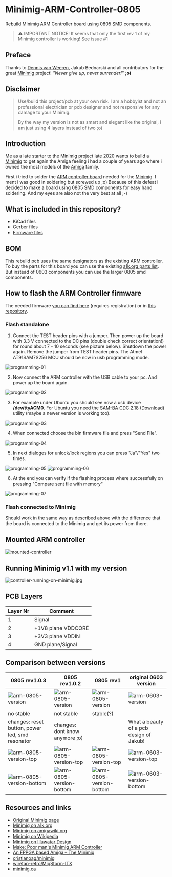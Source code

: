 # Minimig-ARM-Controller-0805

Rebuild Minimig ARM Controller board using 0805 SMD components.

> ⚠️ IMPORTANT NOTICE! It seems that only the first rev 1 of my Minimig controller is working! See issue #1

## Preface

Thanks to [Dennis van Weeren](https://en.wikipedia.org/wiki/Minimig), Jakub Bednarski and all contributors for the great [Minimig](https://en.wikipedia.org/wiki/Minimig) project! 
_"Never give up, never surrender!"_ **;o)**

## Disclaimer

> Use/build this project/pcb at your own risk. I am a hobbyist and not an professional 
> electrician or pcb designer and not responsive for any damage to your Minimig.
> 
> By the way my version is not as smart and elegant like the original, i am just using 
> 4 layers instead of two ;o)

## Introduction

Me as a late starter to the Minimig project late 2020 wants to build a [Minimig](https://en.wikipedia.org/wiki/Minimig) to get again the Amiga feeling i 
had a couple of years ago where i owned the most models of the [Amiga](https://en.wikipedia.org/wiki/Amiga) family.

First i tried to solder the [ARM controller board](https://www.amigawiki.org/doku.php?id=de:expansion:storage:minimig_arm_controller) needed for the [Minimig](https://en.wikipedia.org/wiki/Minimig). I ment i was good in soldering but screwed up ;o)
Because of this defeat i decided to make a board using 0805 SMD components for easy hand soldering. And my eyes are also not the very best at all ;-)

## What is included in this repository?

* KiCad files
* Gerber files
* [Firmware files](/firmware/Readme.md)

## BOM

This rebuild pcb uses the same designators as the existing ARM controller.
To buy the parts for this board you can use the existing [a1k.org parts list](resources/minimig_arm_v11fix_bestueckung.pdf).
But instead of 0603 components you can use the larger 0805 smd components.

## How to flash the ARM Controller firmware

The needed firmware [you can find here](https://www.a1k.org/forum/index.php?threads/39601/) (requires registration) or in [this repository](/firmware/Readme.md).

### Flash standalone

1. Connect the TEST header pins with a jumper. Then power up the board with 3.3 V connected to the 
   DC pins (double check correct orientation!) for round about 7 - 10 seconds (see picture below). Shutdown the power again. 
   Remove the jumper from TEST header pins. The Atmel AT91SAM7S256 MCU should be now in usb programming mode.

![programming-01](images/programming-01.png)

2. Now connect the ARM controller with the USB cable to your pc. And power up the board again.

![programming-02](images/programming-02.png)

3. For example under Ubuntu you should see now a usb device **/dev/ttyACM0**. For 
   Ubuntu you need the [SAM-BA CDC 2.18](https://www.microchip.com/en-us/development-tool/SAM-BA-In-system-Programmer) ([Download](https://ww1.microchip.com/downloads/en/DeviceDoc/SAM-BA+v2.18+for+Linux.zip)) utility (maybe a newer version is working too).

![programming-03](images/programming-03.png)

4. When connected choose the bin firmware file and press "Send File".

![programming-04](images/programming-04.png)

5. In next dialoges for unlock/lock regions you can press "Ja"/"Yes" two times.

![programming-05](images/programming-05.png)
![programming-06](images/programming-06.png)

6. At the end you can verify if the flashing process where 
   successfully on pressing "Compare sent file with memory"

![programming-07](images/programming-07.png)


### Flash connected to Minimig

Should work in the same way as described above with the difference that the 
board is connected to the Minimig and get its power from there.

## Mounted ARM controller

![mounted-controller](images/mounted-controller.jpg)

## Running Minimig v1.1 with my version

![controller-running-on-minimig.jpg](images/controller-running-on-minimig.jpg)

## PCB Layers

Layer Nr | Comment
--- | ---
1 | Signal
2 | +1V8 plane VDDCORE
3 | +3V3 plane VDDIN
4 | GND plane/Signal

## Comparison between versions

0805 rev1.0.3 | 0805 rev1.0.2 | 0805 rev1 | original 0603 version
--- | --- | --- | ---
![arm-0805-version](images/arm-0805-version-rev1.0.3.jpg) | ![arm-0805-version](images/arm-0805-version-rev1.0.2.jpg) | ![arm-0805-version](images/arm-0805-version.jpg)               | ![arm-0603-version](images/arm-0603-version.jpg)
no stable | not stable | stable(?) |
changes: reset button, power led, smd resonator | changes: dont know anymore ;o) |  | What a beauty of a pcb design of Jakub!
![arm-0805-version-top](images/arm-0805-version-top-rev1.0.3.png) | ![arm-0805-version-top](images/arm-0805-version-top-rev1.0.2.png) | ![arm-0805-version-top](images/arm-0805-version-top.png) | ![arm-0603-version-top](images/arm-0603-version-top.png)
![arm-0805-version-bottom](images/arm-0805-version-bottom-rev1.0.3.png) | ![arm-0805-version-bottom](images/arm-0805-version-bottom-rev1.0.2.png) | ![arm-0805-version-bottom](images/arm-0805-version-bottom.png) | ![arm-0603-version-bottom](images/arm-0603-version-bottom.png)

## Resources and links

* [Original Minimig page](https://www.techtravels.org/wp-content/uploads/pefiles/minimig/weeren001/minimig.html)
* [Minimig on a1k.org](https://www.a1k.org/forum/index.php?forums/53/)
* [Minimig on amigawiki.org](https://www.amigawiki.org/doku.php?id=de:models:minimig)
* [Minimig on Wikipedia](https://en.wikipedia.org/wiki/Minimig)
* [Minimig on Illuwatar Design](http://www.illuwatar.se/)
* [Make: Poor man's Minimig ARM Controller](https://sweetlilmre.blogspot.com/2013/05/make-poor-mans-minimig-arm-controller.html)
* [An FPPGA based Amiga – The Minimig](https://theretrohacker.com/2022/12/20/an-fppga-based-amiga-the-minimig/)
* [cristianoag/minimig](https://github.com/cristianoag/minimig)
* [wiretap-retro/MigStorm-ITX](https://github.com/wiretap-retro/MigStorm-ITX)
* [minimig.ca](https://www.minimig.ca/index.php/software/)
